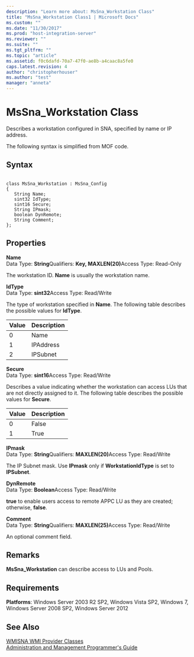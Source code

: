 ```yaml
---
description: "Learn more about: MsSna_Workstation Class"
title: "MsSna_Workstation Class1 | Microsoft Docs"
ms.custom: ""
ms.date: "11/30/2017"
ms.prod: "host-integration-server"
ms.reviewer: ""
ms.suite: ""
ms.tgt_pltfrm: ""
ms.topic: "article"
ms.assetid: f0c6dafd-70a7-47f0-ae8b-a4caac8a5fe0
caps.latest.revision: 4
author: "christopherhouser"
ms.author: "test"
manager: "anneta"
---
```

# MsSna_Workstation Class
Describes a workstation configured in SNA, specified by name or IP address.  
  
 The following syntax is simplified from MOF code.  
  
## Syntax  
  
```  
  
class MsSna_Workstation : MsSna_Config  
{  
   String Name;  
   sint32 IdType;  
   sint16 Secure;  
   String IPmask;  
   boolean DynRemote;  
   String Comment;  
};  
```  
  
## Properties  
 **Name**  
 Data Type: **String**Qualifiers: <strong>Key, MAXLEN(20)</strong>Access Type: Read-Only  
  
 The workstation ID. **Name** is usually the workstation name.  
  
 **IdType**  
 Data Type: **sint32**Access Type: Read/Write  
  
 The type of workstation specified in **Name**. The following table describes the possible values for **IdType**.  
  
|Value|Description|  
|-----------|-----------------|  
|0|Name|  
|1|IPAddress|  
|2|IPSubnet|  
  
 **Secure**  
 Data Type: **sint16**Access Type: Read/Write  
  
 Describes a value indicating whether the workstation can access LUs that are not directly assigned to it. The following table describes the possible values for **Secure**.  
  
|Value|Description|  
|-----------|-----------------|  
|0|False|  
|1|True|  
  
 **IPmask**  
 Data Type: **String**Qualifiers: <strong>MAXLEN(20)</strong>Access Type: Read/Write  
  
 The IP Subnet mask. Use **IPmask** only if **WorkstationIdType** is set to **IPSubnet**.  
  
 **DynRemote**  
 Data Type: **Boolean**Access Type: Read/Write  
  
 **true** to enable users access to remote APPC LU as they are created; otherwise, **false**.  
  
 **Comment**  
 Data Type: **String**Qualifiers: <strong>MAXLEN(25)</strong>Access Type: Read/Write  
  
 An optional comment field.  
  
## Remarks  
 **MsSna_Workstation** can describe access to LUs and Pools.  
  
## Requirements  
 **Platforms**: Windows Server 2003 R2 SP2, Windows Vista SP2, Windows 7, Windows Server 2008 SP2, Windows Server 2012  
  
## See Also  
 [WMISNA WMI Provider Classes](../core/wmisna-wmi-provider-classes2.md)   
 [Administration and Management Programmer's Guide](./administration-and-management-programmer-s-guide2.md)
